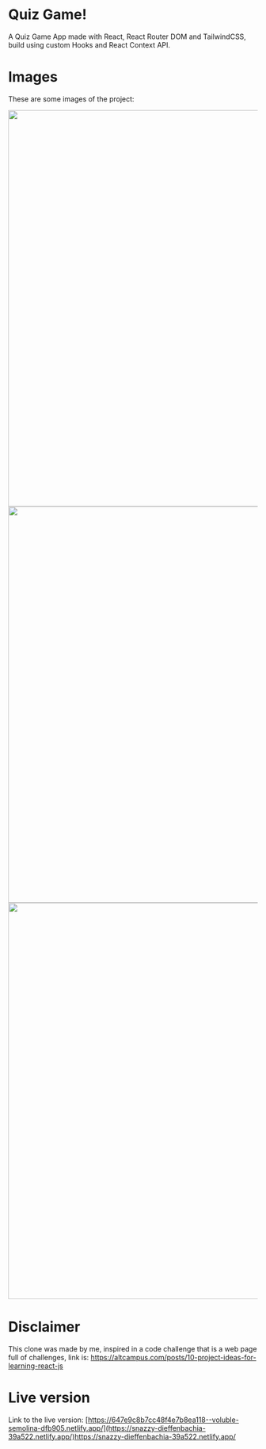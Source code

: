 # Quiz Game!
A Quiz Game App made with React, React Router DOM and TailwindCSS, build using custom Hooks and React Context API.

# Images
These are some images of the project:

<img src="public/app1.png" width="800px">

<img src="public/app2.png" width="800px">

<img src="public/app3.png" width="800px">

# Disclaimer
This clone was made by me, inspired in a code challenge that is a web page full of challenges, link is: https://altcampus.com/posts/10-project-ideas-for-learning-react-js

# Live version
Link to the live version: [https://647e9c8b7cc48f4e7b8ea118--voluble-semolina-dfb905.netlify.app/](https://snazzy-dieffenbachia-39a522.netlify.app/)https://snazzy-dieffenbachia-39a522.netlify.app/
